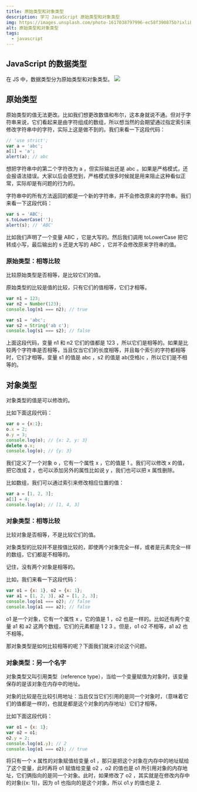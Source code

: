```yaml
---
title: 原始类型和对象类型
description: 学习 JavaScript 原始类型和对象类型
img: https://images.unsplash.com/photo-1617038797996-ec58f390875b?ixlib=rb-1.2.1&ixid=MnwxMjA3fDB8MHxwaG90by1wYWdlfHx8fGVufDB8fHx8&auto=format&fit=crop&w=800&q=80
alt: 原始类型和对象类型
tags: 
  - javascript
---
```

## JavaScript 的数据类型

在 JS 中，数据类型分为原始类型和对象类型。
![](/img/原始类型和对象类型_0.png)

## 原始类型

原始类型的值无法更改。比如我们想更改数值和布尔，这本身就说不通。但对于字符串来说，它们看起来是由字符组成的数组，所以想当然的会期望通过指定索引来修改字符串中的字符，实际上这是做不到的。我们来看一下这段代码：

```js
// 'use strict';
var a = 'abc';
a[1] = 'a';
alert(a); // abc
```

想把字符串中的第二个字符改为 a ，但实际输出还是 abc 。如果是严格模式，还会报语法错误。大家以后会感觉到，严格模式很多时候就是用来阻止这种看似正常，实际却是有问题的行为的。

字符串中的所有方法返回的都是一个新的字符串，并不会修改原来的字符串。我们来看一下这段代码：

```js
var s = 'ABC';
s.toLowerCase('');
alert(s); // 'ABC'
```

比如我们声明了一个变量 ABC ，它是大写的。然后我们调用 toLowerCase 把它转成小写，最后输出的 s 还是大写的 ABC ，它并不会修改原来字符串的值。

### 原始类型：相等比较

比较原始类型是否相等，是比较它们的值。

原始类型的比较是值的比较，只有它们的值相等，它们才相等。

```js
var n1 = 123;
var n2 = Number(123);
console.log(n1 === n2); // true

var s1 = 'abc';
var s2 = String('ab c');
console.log(s1 === s2); // false
```

上面这段代码，变量 n1 和 n2 它们的值都是 123 ，所以它们是相等的。如果是比较两个字符串是否相等，当且仅当它们的长度相等，并且每个索引的字符都相等时，它们才相等。变量 s1 的值是 abc ，s2 的值是 ab(空格)c ，所以它们是不相等的。

## 对象类型

对象类型的值是可以修改的。

比如下面这段代码：

```js
var o = {x:1};
o.x = 2;
o.y = 3;
console.log(o); // {x: 2, y: 3}
delete o.x;
console.log(o); // {y: 3}
```

我们定义了一个对象 o ，它有一个属性 x ，它的值是 1 。我们可以修改 x 的值，把它改成 2 ，也可以添加另外的属性比如说 y ，我们也可以把 x 属性删除。

比如数组，我们可以通过索引来修改相应位置的值：

```js
var a = [1, 2, 3];
a[1] = 4;
console.log(a); // [1, 4, 3]
```

### 对象类型：相等比较

比较对象是否相等，不是比较它们的值。

对象类型的比较并不是按值比较的，即使两个对象完全一样，或者是元素完全一样的数组，它们都是不相等的。

记住，没有两个对象是相等的。

比如，我们来看一下这段代码：

```js
var o1 = {x: 1}, o2 = {x: 1};
var a1 = [1, 2, 3], a2 = [1, 2, 3];
console.log(o1 === o2); // false
console.log(a1 === a2); // false
```

o1 是一个对象，它有一个属性 x ，它的值是 1 ，o2 也是一样的。比如还有两个变量 a1 和 a2 这两个数组，它们的元素都是 1 2 3 。但是，o1 o2 不相等，a1 a2 也不相等。

那对象类型是如何比较相等的呢？下面我们就来讨论这个问题。

### 对象类型：另一个名字

对象类型又叫引用类型（reference type），当给一个变量赋值为对象时，该变量保存的是该对象在内存中的地址。

对象的比较是在比较引用地址：当且仅当它们引用的是同一个对象时，（意味着它们的值都是一样的，也就是都是这个对象的内存地址）它们才相等。

比如下面这段代码：

```js
var o1 = {x: 1};
var o2 = o1;
o2.y = 2;
console.log(o1.y); // 2
console.log(o1 === o2); // true
```

将只有一个 x 属性的对象赋值给变量 o1 ，那只是把这个对象在内存中的地址赋给了这个变量，此时再将 o1 赋值给变量 o2 ，o2 的值也是 o1 所引用对象的内存地址，它们俩指向的是同一个对象。此时，如果修改了 o2 ，其实就是在修改内存中的对象({x: 1})，因为 o1 也指向的是这个对象，所以 o1.y 的值也是 2.
